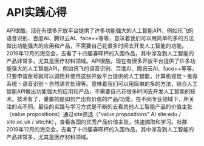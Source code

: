 # API实践心得   
API很酷，现在有很多开放平台提供了许多功能强大的人工智能API，例如讯飞的语音识别、百度AI、腾讯云AI、face++等等，意味着我们可以用简单的多的方法做出功能强大的应用和产品，不需要自己花很多时间去开发人工智能的功能。2019年12月的海交会，去看了十四届春晖杯的入围作品，其中涉及到人工智能的产品非常多，尤其是医疗材料领域。API很酷，现在有很多开放平台提供了许多功能强大的人工智能API，例如讯飞的语音识别、百度AI、腾讯云AI、face++等等，只要申请账号就可以调用并使用这些开放平台提供的人工智能，计算机视觉丶推荐系统丶语音识别丶自然语言处理等。意味着我们可以用简单的多的方法，结合人工智能API做出功能强大的应用和产品，不需要自己花很多时间去开发人工智能的技术。技术有了，重要的是如何产出有价值的产品/功能，在不同专业领域下，所关注的点不同。最佳的实践与学习方式是不断的去看其他人工智能产品的价值主张（value propositions）通过site筛选（"value propositions" AI site:edu / site:ac.uk / site:hk），查看各国的优秀产品价值主张，快速摘取和学习。社群2019年12月的海交会，去看了十四届春晖杯的入围作品，其中涉及到人工智能的产品非常多，尤其是医疗材料领域。
